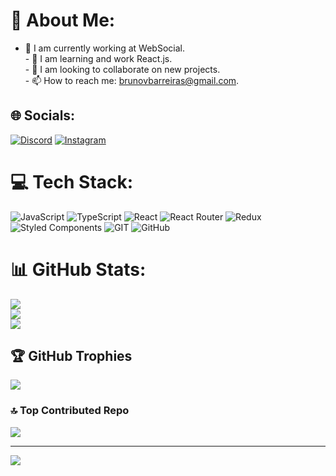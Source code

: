 # 💫 About Me:
- 🔭 I am currently working at WebSocial.<br>- 🌱 I am learning and work React.js.<br>- 👯 I am looking to collaborate on new projects.<br>- 📫 How to reach me: brunovbarreiras@gmail.com.


## 🌐 Socials:
[![Discord](https://img.shields.io/badge/Discord-%237289DA.svg?logo=discord&logoColor=white)](https://discord.gg/brnwzz#0898) [![Instagram](https://img.shields.io/badge/Instagram-%23E4405F.svg?logo=Instagram&logoColor=white)](https://instagram.com/brunowzz) 

# 💻 Tech Stack:
![JavaScript](https://img.shields.io/badge/javascript-%23323330.svg?style=for-the-badge&logo=javascript&logoColor=%23F7DF1E) ![TypeScript](https://img.shields.io/badge/typescript-%23007ACC.svg?style=for-the-badge&logo=typescript&logoColor=white) ![React](https://img.shields.io/badge/react-%2320232a.svg?style=for-the-badge&logo=react&logoColor=%2361DAFB) ![React Router](https://img.shields.io/badge/React_Router-CA4245?style=for-the-badge&logo=react-router&logoColor=white) ![Redux](https://img.shields.io/badge/redux-%23593d88.svg?style=for-the-badge&logo=redux&logoColor=white) ![Styled Components](https://img.shields.io/badge/styled--components-DB7093?style=for-the-badge&logo=styled-components&logoColor=white) ![GIT](https://img.shields.io/badge/Git-fc6d26?style=for-the-badge&logo=git&logoColor=white) ![GitHub](https://img.shields.io/badge/GitHub-%23121011.svg?style=for-the-badge&logo=github&logoColor=white)
# 📊 GitHub Stats:
![](https://github-readme-stats.vercel.app/api?username=brunowzz&theme=synthwave&hide_border=false&include_all_commits=true&count_private=true)<br/>
![](https://github-readme-streak-stats.herokuapp.com/?user=brunowzz&theme=synthwave&hide_border=false)<br/>
![](https://github-readme-stats.vercel.app/api/top-langs/?username=brunowzz&theme=synthwave&hide_border=false&include_all_commits=true&count_private=true&layout=compact)

## 🏆 GitHub Trophies
![](https://github-profile-trophy.vercel.app/?username=brunowzz&theme=radical&no-frame=false&no-bg=true&margin-w=4)

### 🔝 Top Contributed Repo
![](https://github-contributor-stats.vercel.app/api?username=brunowzz&limit=5&theme=radical&combine_all_yearly_contributions=true)

---
[![](https://visitcount.itsvg.in/api?id=brunowzz&icon=0&color=0)](https://visitcount.itsvg.in)

<!-- Proudly created with GPRM ( https://gprm.itsvg.in ) -->
